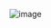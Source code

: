 ![image](https://user-images.githubusercontent.com/85889196/181461372-04adda7a-490c-4fbe-a9ed-34d9bdce9947.png)
